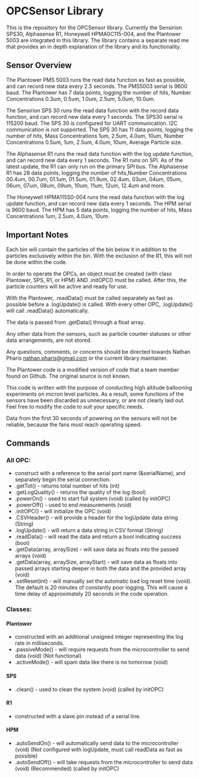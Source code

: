 # OPCSensor Library
This is the repository for the OPCSensor library. Currently the Sensirion SPS30, Alphasense R1, Honeywell HPMA0C115-004, and the Plantower 5003 are integrated in this library.
The library contains a separate read me that provides an in depth explanation of the library and its functionality.

## Sensor Overview
The Plantower PMS 5003 runs the read data function as fast as possible, and can record new data every 2.3 seconds. The PMS5003 serial is 9600 baud. The Plantower has 7 data points, logging the number of hits, Number Concentrations 0.3um, 0.5um, 1.0um, 2.5um, 5.0um, 10.0um.
 
The Sensirion SPS 30 runs the read data function with the record data function, and can record new data every 1 seconds. The SPS30 serial is 115200 baud. The SPS 30 is configured for UART communication. I2C communication is not supported. The SPS 30 has 11 data points, logging the number of hits, Mass Concentrations 1um, 2.5um, 4.0um, 10um, Number Concentrations 0.5um, 1um, 2.5um, 4.0um, 10um, Average Particle size.

The Alphasense R1 runs the read data function with the log update function, and can record new data every 1 seconds. The R1 runs on SPI. As of the latest update, the R1 can only run on the primary SPI bus. The Alphasense R1 has 28 data points, logging the number of hits,Number Concentrations 00.4um, 00.7um, 01.1um, 01.5um, 01.9um, 02.4um, 03um, 04um, 05um, 06um, 07um, 08um, 09um, 10um, 11um, 12um, 12.4um and more.

The Honeywell HPMA115S0-004 runs the read data function with the log update function, and can record new data every 1 seconds. The HPM serial is 9600 baud. The HPM has 5 data points, logging the number of hits, Mass Concentrations 1um, 2.5um, 4.0um, 10um.

## Important Notes
Each bin will contain the particles of the bin below it in addition to the particles exclusively within the bin. With the exclusion of the R1, this will not be done within the code.

In order to operate the OPCs, an object must be created (with class Plantower, SPS, R1, or HPM) AND .initOPC() must be called. After this, the particle counters will be active and ready for use.

With the Plantower, .readData() must be called separately as fast as possible before a .logUpdate() is called. With every other OPC, .logUpdate() will call .readData() automatically.

The data is passed from .getData() through a float array.

Any other data from the sensors, such as particle counter statuses or other data arrangements, are not stored.

Any questions, comments, or concerns should be directed towards Nathan Pharis <nathan.pharis@gmail.com> or the current library maintainer.

The Plantower code is a modified version of code that a team member found on Github. The original source is not known.

This code is written with the purpose of conducting high altitude ballooning experiments on micron level particles. As a result, some functions of the sensors have been discarded as unnecessary, or are not clearly laid out. Feel free to modify the code to suit your specific needs.

Data from the first 30 seconds of powering on the sensors will not be reliable, because the fans must reach operating speed.

## Commands
### All OPC:
 - construct with a reference to the serial port name (&serialName), and separately begin the serial connection.
 - .getTot() - returns total number of hits (int)
 - .getLogQuality() - returns the quality of the log (bool)
 - .powerOn() - used to start full system (void) (called by initOPC)
 - .powerOff() - used to end measurements (void)
 - .initOPC() - will initialize the OPC (void)
 - .CSVHeader() - will provide a header for the logUpdate data string (String)
 - .logUpdate() - will return a data string in CSV format (String)
 - .readData() - will read the data and return a bool indicating success (bool)
 - .getData(array, arraySize) - will save data as floats into the passed arrays (void)
 - .getData(array, arraySize, arrayStart) - will save data as floats into passed arrays starting deeper in both the data and the provided array (void)
 - .setReset(int) - will manually set the automatic bad log reset time (void). The default is 20 minutes of constantly poor logging. This will cause a time delay 
					of approximately 20 seconds in the code operation.

### Classes:
#### Plantower
- constructed with an additional unsigned integer representing the log rate in milliseconds.
- .passiveMode() - will require requests from the microcontroller to send data (void) (Not functional)
- .activeMode() - will spam data like there is no tomorrow (void)

#### SPS
- .clean() - used to clean the system (void) (called by initOPC)

#### R1
- constructed with a slave pin instead of a serial line.

#### HPM
- .autoSendOn() - will automatically send data to the microcontroller (void) (Not configured with logUpdate, must call readData as fast as possible)
- .autoSendOff() - will take requests from the microcontroller to send data (void) (Recommended) (called by initOPC)
